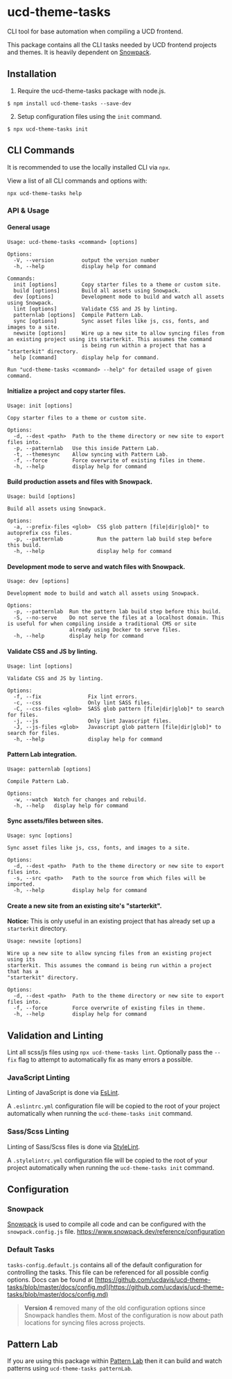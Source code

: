 # ucd-theme-tasks
CLI tool for base automation when compiling a UCD frontend.

This package contains all the CLI tasks needed by UCD frontend projects and
themes. It is heavily dependent on [Snowpack](https://www.snowpack.dev/).

## Installation
1. Require the ucd-theme-tasks package with node.js.
```
$ npm install ucd-theme-tasks --save-dev
```

2. Setup configuration files using the `init` command.
```
$ npx ucd-theme-tasks init
```

## CLI Commands

It is recommended to use the locally installed CLI via `npx`.

View a list of all CLI commands and options with:

```
npx ucd-theme-tasks help
```

### API & Usage
#### General usage
```
Usage: ucd-theme-tasks <command> [options]

Options:
  -V, --version         output the version number
  -h, --help            display help for command

Commands:
  init [options]        Copy starter files to a theme or custom site.
  build [options]       Build all assets using Snowpack.
  dev [options]         Development mode to build and watch all assets using Snowpack.
  lint [options]        Validate CSS and JS by linting.
  patternlab [options]  Compile Pattern Lab.
  sync [options]        Sync asset files like js, css, fonts, and images to a site.
  newsite [options]     Wire up a new site to allow syncing files from an existing project using its starterkit. This assumes the command
                        is being run within a project that has a "starterkit" directory.
  help [command]        display help for command.

Run "ucd-theme-tasks <command> --help" for detailed usage of given command.
```

#### Initialize a project and copy starter files.
```
Usage: init [options]

Copy starter files to a theme or custom site.

Options:
  -d, --dest <path>  Path to the theme directory or new site to export files into.
  -p, --patternlab   Use this inside Pattern Lab.
  -t, --themesync    Allow syncing with Pattern Lab.
  -f, --force        Force overwrite of existing files in theme.
  -h, --help         display help for command
```

#### Build production assets and files with Snowpack.
```
Usage: build [options]

Build all assets using Snowpack.

Options:
  -a, --prefix-files <glob>  CSS glob pattern [file|dir|glob]* to autoprefix css files.
  -p, --patternlab           Run the pattern lab build step before this build.
  -h, --help                 display help for command
```

#### Development mode to serve and watch files with Snowpack.
```
Usage: dev [options]

Development mode to build and watch all assets using Snowpack.

Options:
  -p, --patternlab  Run the pattern lab build step before this build.
  -S, --no-serve    Do not serve the files at a localhost domain. This is useful for when compiling inside a traditional CMS or site
                    already using Docker to serve files.
  -h, --help        display help for command
```

#### Validate CSS and JS by linting.
```
Usage: lint [options]

Validate CSS and JS by linting.

Options:
  -f, --fix               Fix lint errors.
  -c, --css               Only lint SASS files.
  -C, --css-files <glob>  SASS glob pattern [file|dir|glob]* to search for files.
  -j, --js                Only lint Javascript files.
  -J, --js-files <glob>   Javascript glob pattern [file|dir|glob]* to search for files.
  -h, --help              display help for command
```

#### Pattern Lab integration.
```
Usage: patternlab [options]

Compile Pattern Lab.

Options:
  -w, --watch  Watch for changes and rebuild.
  -h, --help   display help for command
```

#### Sync assets/files between sites.
```
Usage: sync [options]

Sync asset files like js, css, fonts, and images to a site.

Options:
  -d, --dest <path>  Path to the theme directory or new site to export files into.
  -s, --src <path>   Path to the source from which files will be imported.
  -h, --help         display help for command
```

#### Create a new site from an existing site's "starterkit".
**Notice:** This is only useful in an existing project that has already set up a
`starterkit` directory.
```
Usage: newsite [options]

Wire up a new site to allow syncing files from an existing project using its
starterkit. This assumes the command is being run within a project that has a
"starterkit" directory.

Options:
  -d, --dest <path>  Path to the theme directory or new site to export files into.
  -f, --force        Force overwrite of existing files in theme.
  -h, --help         display help for command
```

## Validation and Linting
Lint all scss/js files using `npx ucd-theme-tasks lint`. Optionally pass the
`--fix` flag to attempt to automatically fix as many errors a possible.

### JavaScript Linting
Linting of JavaScript is done via [EsLint](https://eslint.org/).

A `.eslintrc.yml` configuration file will be copied to the root of your project
automatically when running the `ucd-theme-tasks init` command.

### Sass/Scss Linting
Linting of Sass/Scss files is done via [StyleLint](https://stylelint.io/).

A `.stylelintrc.yml` configuration file will be copied to the root of your
project automatically when running the `ucd-theme-tasks init` command.

## Configuration

### Snowpack
[Snowpack](https://www.snowpack.dev/) is used to compile all code and can be
configured with the `snowpack.config.js` file.
https://www.snowpack.dev/reference/configuration

### Default Tasks
`tasks-config.default.js` contains all of the default configuration for
controlling the tasks. This file can be referenced for all possible config
options. Docs can be found at [https://github.com/ucdavis/ucd-theme-tasks/blob/master/docs/config.md](https://github.com/ucdavis/ucd-theme-tasks/blob/master/docs/config.md)

> **Version 4** removed many of the old configuration options since Snowpack handles
them. Most of the configuration is now about path locations for syncing files
across projects.

## Pattern Lab
If you are using this package within [Pattern Lab](https://patternlab.io/) then
it can build and watch patterns using `ucd-theme-tasks patternLab`.
